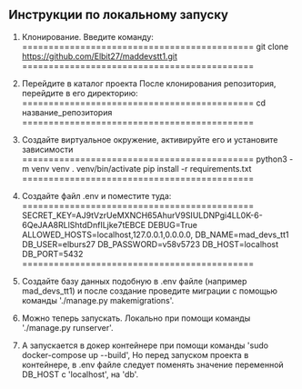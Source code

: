 ## Инструкции по локальному запуску

1. Клонирование. Введите команду:
============================================
git clone https://github.com/Elbit27/maddevstt1.git
============================================

2. Перейдите в каталог проекта
После клонирования репозитория, перейдите в его директорию:
============================================
cd название_репозитория
============================================

3. Создайте виртуальное окружение, активируйте его и установите зависимости
============================================
python3 -m venv venv
. venv/bin/activate
pip install -r requirements.txt
============================================

4. Создайте файл .env и поместите туда:
============================================
SECRET_KEY=AJ9tVzrUeMXNCH65AhurV9SIULDNPgi4LL0K-6-6QeJAA8RLlShtdDnfILjke7tEBCE
DEBUG=True
ALLOWED_HOSTS=localhost,127.0.0.1,0.0.0.0,
DB_NAME=mad_devs_tt1
DB_USER=elburs27
DB_PASSWORD=v58v5723
DB_HOST=localhost
DB_PORT=5432
============================================

5. Создайте базу данных подобную в .env файле (например mad_devs_tt1) и после создание проведите миграции с помощью
команды './manage.py makemigrations'.
6. Можно теперь запускать. Локально при помощи команды './manage.py runserver'. 
7. А запускается в докер контейнере при помощи команды 'sudo docker-compose up --build', Но перед запуском проекта в 
контейнере, в .env файле следует поменять значение переменной DB_HOST с 'localhost', на 'db'.
